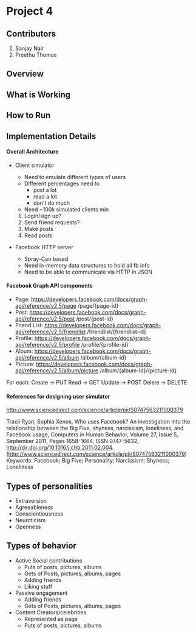 # Project 4

## Contributors

1. Sanjay Nair
2. Preethu Thomas


## Overview


 
## What is Working


## How to Run


## Implementation Details


#### Overall Architecture

- Client simulator
    - Need to emulate different types of users
    - Different percentages need to
        - post a lot
        - read a lot
        - don't do much
    - Need ~100k simulated clients min
    1. Login/sign up?
    2. Send friend requests?
    3. Make posts
    4. Read posts

- Facebook HTTP server
    - Spray-Can based
    - Need in-memory data structures to hold all fb info
    - Need to be able to communicate via HTTP in JSON

#### Facebook Graph API components

- Page: https://developers.facebook.com/docs/graph-api/reference/v2.5/page
    /page/{page-id}
- Post: https://developers.facebook.com/docs/graph-api/reference/v2.5/post
    /post/{post-id}
- Friend List: https://developers.facebook.com/docs/graph-api/reference/v2.5/friendlist
    /friendlist/{friendlist-id}
- Profile: https://developers.facebook.com/docs/graph-api/reference/v2.5/profile
    /profile/{profile-id}
- Album: https://developers.facebook.com/docs/graph-api/reference/v2.5/album
    /album/{album-id}
- Picture: https://developers.facebook.com/docs/graph-api/reference/v2.5/album/picture
    /album/{album-id}/{picture-id}

For each:
Create -> PUT
Read -> GET
Update -> POST
Delete -> DELETE

#### References for designing user simulator

http://www.sciencedirect.com/science/article/pii/S0747563211000379

Tracii Ryan, Sophia Xenos, Who uses Facebook? An investigation into the relationship between the Big Five, shyness, narcissism, loneliness, and Facebook usage, Computers in Human Behavior, Volume 27, Issue 5, September 2011, Pages 1658-1664, ISSN 0747-5632, http://dx.doi.org/10.1016/j.chb.2011.02.004.
(http://www.sciencedirect.com/science/article/pii/S0747563211000379)
Keywords: Facebook; Big Five; Personality; Narcissism; Shyness; Loneliness

## Types of personalities
- Extraversion
- Agreeableness
- Conscientiousness
- Neuroticism
- Openness

## Types of behavior
- Active Social contributions
    - Puts of posts, pictures, albums
    - Gets of Posts, pictures, albums, pages
    - Adding friends
    - Liking stuff
- Passive engagement
    - Adding friends
    - Gets of Posts, pictures, albums, pages
- Content Creators/celebrities
    - Represented as page
    - Puts of posts, pictures, albums
